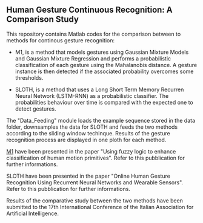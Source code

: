 ## Human Gesture Continuous Recognition: A Comparison Study

This repository contains Matlab codes for the comparison between to methods for continous gesture recognition:

* M1, is a method that models gestures using Gaussian Mixture Models and Gaussian Mixture Regression and performs a probabilistic classification of each gesture using the Mahalanobis distance. A gesture instance is then detected if the associated probability overcomes some thresholds.

* SLOTH, is a method that uses a Long Short Term Memory Recurren Neural Network (LSTM-RNN) as a probabilistic classifier. The probabilities behaviour over time is compared with the expected one to detect gestures.

The "Data_Feeding" module loads the example sequence stored in the data folder, downsamples the data for SLOTH and feeds the two methods according to the sliding window techinque. Results of the gesture recognition process are displayed in one ploth for each method.

[M1](https://link.springer.com/chapter/10.1007/978-3-319-08855-6_60) have been presented in the paper "Using fuzzy logic to enhance classification of human motion primitives". Refer to this pubblication for further informations.

SLOTH have been presented in the paper "Online Human Gesture Recognition Using Recurrent Neural Networks and Wearable Sensors". Refer to this pubblication for further informations.

Results of the comparative study between the two methods have been submitted to the 17th International Conference of the Italian Association for Artificial Intelligence.
